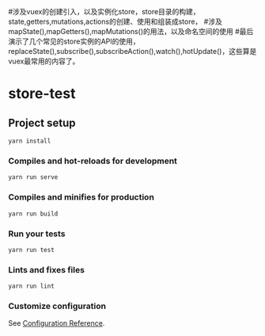 #涉及vuex的创建引入，以及实例化store，store目录的构建，state,getters,mutations,actions的创建、使用和组装成store，
#涉及mapState(),mapGetters(),mapMutations()的用法，以及命名空间的使用
#最后演示了几个常见的store实例的API的使用，replaceState(),subscribe(),subscribeAction(),watch(),hotUpdate()，这些算是vuex最常用的内容了。

# store-test

## Project setup
```
yarn install
```

### Compiles and hot-reloads for development
```
yarn run serve
```

### Compiles and minifies for production
```
yarn run build
```

### Run your tests
```
yarn run test
```

### Lints and fixes files
```
yarn run lint
```

### Customize configuration
See [Configuration Reference](https://cli.vuejs.org/config/).
